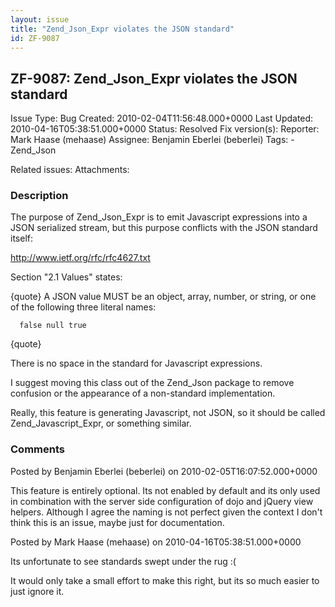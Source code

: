 ```yaml
---
layout: issue
title: "Zend_Json_Expr violates the JSON standard"
id: ZF-9087
---
```


ZF-9087: Zend\_Json\_Expr violates the JSON standard
----------------------------------------------------

 Issue Type: Bug Created: 2010-02-04T11:56:48.000+0000 Last Updated: 2010-04-16T05:38:51.000+0000 Status: Resolved Fix version(s): 
 Reporter:  Mark Haase (mehaase)  Assignee:  Benjamin Eberlei (beberlei)  Tags: - Zend\_Json
 
 Related issues: 
 Attachments: 
### Description

The purpose of Zend\_Json\_Expr is to emit Javascript expressions into a JSON serialized stream, but this purpose conflicts with the JSON standard itself:

<http://www.ietf.org/rfc/rfc4627.txt>

Section "2.1 Values" states:

{quote} A JSON value MUST be an object, array, number, or string, or one of the following three literal names:

 
      false null true


{quote}

There is no space in the standard for Javascript expressions.

I suggest moving this class out of the Zend\_Json package to remove confusion or the appearance of a non-standard implementation.

Really, this feature is generating Javascript, not JSON, so it should be called Zend\_Javascript\_Expr, or something similar.

 

 

### Comments

Posted by Benjamin Eberlei (beberlei) on 2010-02-05T16:07:52.000+0000

This feature is entirely optional. Its not enabled by default and its only used in combination with the server side configuration of dojo and jQuery view helpers. Although I agree the naming is not perfect given the context I don't think this is an issue, maybe just for documentation.

 

 

Posted by Mark Haase (mehaase) on 2010-04-16T05:38:51.000+0000

Its unfortunate to see standards swept under the rug :(

It would only take a small effort to make this right, but its so much easier to just ignore it.

 

 